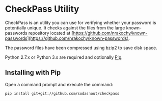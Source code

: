 # CheckPass Utility #
CheckPass is an utility you can use for verifying whether your password is potentially unique. It checks against the files
from the large known-passwords repository located at [https://github.com/nrakochy/known-passwords](https://github.com/nrakochy/known-passwords).

The password files have been compressed using bzip2 to save disk space.

Python 2.7.x or Python 3.x are required and optionally [Pip](https://wiki.python.org/moin/CheeseShopTutorial#Installing_Distributions).

## Installing with Pip ##

Open a command prompt and execute the command:

`pip install git+git://github.com/sodasnout/checkpass`
